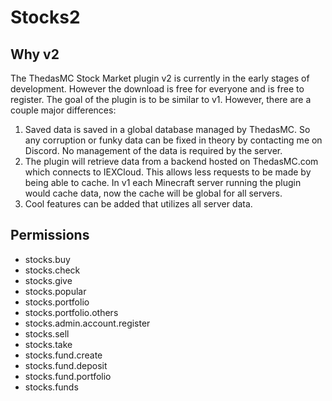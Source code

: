 # Stocks2
## Why v2
The ThedasMC Stock Market plugin v2 is currently in the early stages of development. However the download is free for everyone and is free to register. The goal of the plugin is to be similar to v1. However, there are a couple major differences:
1. Saved data is saved in a global database managed by ThedasMC. So any corruption or funky data can be fixed in theory by contacting me on Discord. No management of the data is required by the server.
2. The plugin will retrieve data from a backend hosted on ThedasMC.com which connects to IEXCloud. This allows less requests to be made by being able to cache. In v1 each Minecraft server running the plugin would cache data, now the cache will be global for all servers.
3. Cool features can be added that utilizes all server data.

## Permissions
- stocks.buy
- stocks.check
- stocks.give
- stocks.popular
- stocks.portfolio
- stocks.portfolio.others
- stocks.admin.account.register
- stocks.sell
- stocks.take
- stocks.fund.create
- stocks.fund.deposit
- stocks.fund.portfolio
- stocks.funds
